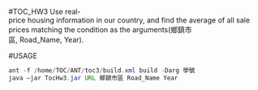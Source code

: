 #TOC_HW3
Use real‐price housing information in our country, and find the average of all sale prices matching the condition as the arguments(鄉鎮市區, Road_Name, Year).

#USAGE
```java
ant -f /home/TOC/ANT/toc3/build.xml build -Darg 學號
java –jar TocHw3.jar URL 鄉鎮市區 Road_Name Year
```
